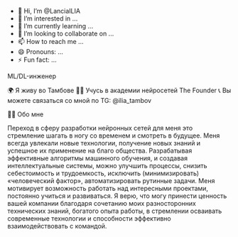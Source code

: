 - 👋 Hi, I’m @LanciaILIA
- 👀 I’m interested in ...
- 🌱 I’m currently learning ...
- 💞️ I’m looking to collaborate on ...
- 📫 How to reach me ...
- 😄 Pronouns: ...
- ⚡ Fun fact: ...

<!---
LanciaILIA/LanciaILIA is a ✨ special ✨ repository because its `README.md` (this file) appears on your GitHub profile.
You can click the Preview link to take a look at your changes.
--->

ML/DL-инженер

🌍 Я живу во Тамбове
👨‍🎓 Учусь в академии нейросетей The Founder
📞 Вы можете связаться со мной по TG: @ilia_tambov

👨‍💻 Обо мне


Переход в сферу разработки нейронных сетей для меня это стремление шагать в ногу со временем и  смотреть в будущее. Меня всегда увлекали новые технологии, получение новых знаний и успешное их  применение на благо общества. Разрабатывая эффективные алгоритмы машинного обучения,  и создавая интеллектуальные системы, можно улучшить процессы, снизить себестоимость и  трудоемкость, исключить (минимизировать) «человеческий фактор»,  автоматизировать рутинные задачи. 
Меня мотивирует возможность работать над интересными проектами, постоянно учиться и развиваться. Я верю, что могу принести ценность вашей компании благодаря сочетанию моих разносторонних  технических знаний, богатого опыта работы, в стремлении осваивать  современные технологии и  способности эффективно взаимодействовать с командой. 
